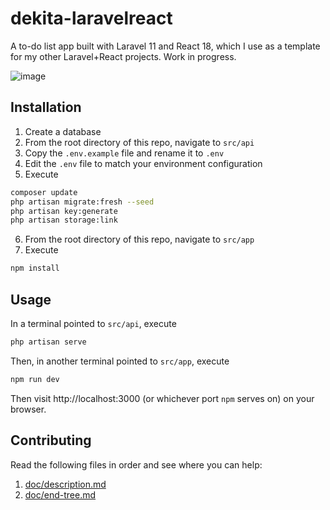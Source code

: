 # dekita-laravelreact
A to-do list app built with Laravel 11 and React 18, which I use as a template for my other Laravel+React projects. Work in progress.

![image](https://github.com/user-attachments/assets/c1d5fe8e-7e4d-4848-98aa-ba72bf0bdc2a)

## Installation
1. Create a database
2. From the root directory of this repo, navigate to ```src/api```
3. Copy the ```.env.example``` file and rename it to ```.env```
4. Edit the ```.env``` file to match your environment configuration
5. Execute
```bash
composer update
php artisan migrate:fresh --seed
php artisan key:generate
php artisan storage:link
```
6. From the root directory of this repo, navigate to ```src/app```
7. Execute
```bash
npm install
```

## Usage
In a terminal pointed to ```src/api```, execute
```bash
php artisan serve
```
Then, in another terminal pointed to ```src/app```, execute
```bash
npm run dev
```
Then visit http://localhost:3000 (or whichever port ```npm``` serves on) on your browser.

## Contributing
Read the following files in order and see where you can help:
1. [doc/description.md](doc/description.md)
2. [doc/end-tree.md](doc/end-tree.md)
